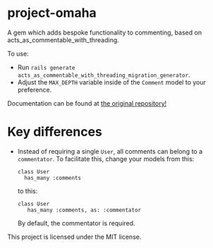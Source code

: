 # project-omaha

A gem which adds bespoke functionality to commenting, based on acts_as_commentable_with_threading.

To use:

 - Run  `rails generate acts_as_commentable_with_threading_migration_generator`.
 - Adjust the `MAX_DEPTH` variable inside of the `Comment` model to your preference.

Documentation can be found at [the original repository!](https://github.com/elight/acts_as_commentable_with_threading)


# Key differences

  - Instead of requiring a single `User`, all comments can belong to a `commentator`.  To facilitate this, change your models from this:

     ```
     class User
       has_many :comments
     ```

     to this:

     ```
     class User
        has_many :comments, as: :commentator
     ```

    By default, the commentator is required.


This project is licensed under the MIT license.